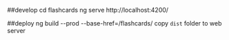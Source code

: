 
##develop
cd flashcards
ng serve
http://localhost:4200/

##deploy
ng build --prod --base-href=/flashcards/
copy `dist` folder to web server